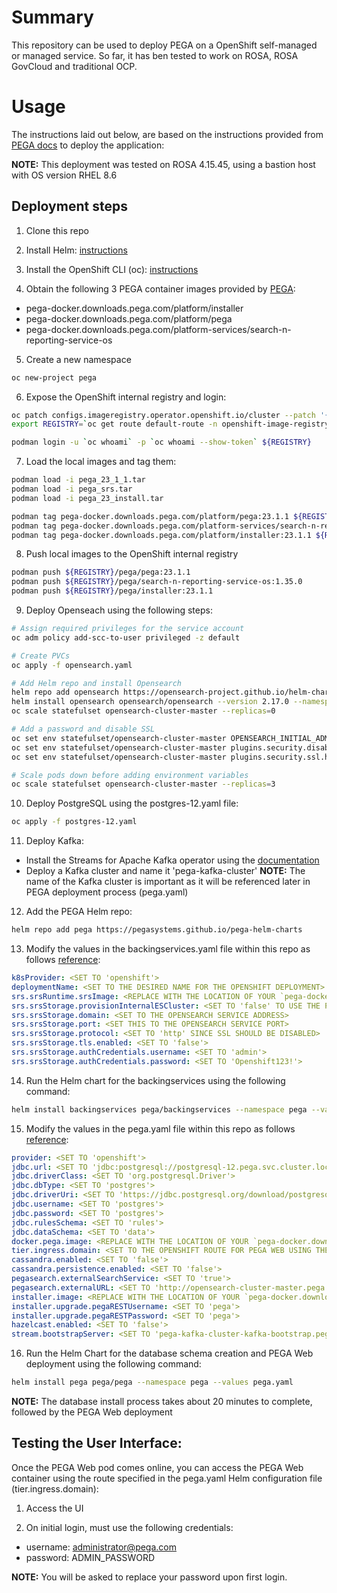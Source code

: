 # Summary

This repository can be used to deploy PEGA on a OpenShift self-managed or managed service. So far, it has ben tested to work on ROSA, ROSA GovCloud and traditional OCP.

# Usage

The instructions laid out below, are based on the instructions provided from [PEGA docs](https://github.com/pegasystems/pega-helm-charts/tree/master/docs) to deploy the application:

**NOTE:** This deployment was tested on ROSA 4.15.45, using a bastion host with OS version RHEL 8.6

## Deployment steps

1. Clone this repo

2. Install Helm: [instructions](https://github.com/pegasystems/pega-helm-charts/blob/master/docs/prepping-local-system-runbook-linux.md#installing-helm)
   
3. Install the OpenShift CLI (oc): [instructions](https://docs.openshift.com/container-platform/4.15/cli_reference/openshift_cli/getting-started-cli.html)

4. Obtain the following 3 PEGA container images provided by [PEGA](https://github.com/pegasystems/pega-helm-charts/blob/master/docs/prepping-local-system-runbook-linux.md#downloading-a-pega-platform-installer-docker-image):

  - pega-docker.downloads.pega.com/platform/installer
  - pega-docker.downloads.pega.com/platform/pega
  - pega-docker.downloads.pega.com/platform-services/search-n-reporting-service-os

5. Create a new namespace
```bash
oc new-project pega
```

6. Expose the OpenShift internal registry and login:
```bash
oc patch configs.imageregistry.operator.openshift.io/cluster --patch '{"spec":{"defaultRoute":true}}' --type=merge
export REGISTRY=`oc get route default-route -n openshift-image-registry --template='{{ .spec.host }}'`

podman login -u `oc whoami` -p `oc whoami --show-token` ${REGISTRY}
```

7. Load the local images and tag them:

```bash
podman load -i pega_23_1_1.tar
podman load -i pega_srs.tar
podman load -i pega_23_install.tar

podman tag pega-docker.downloads.pega.com/platform/pega:23.1.1 ${REGISTRY}/default/pega:23.1.1
podman tag pega-docker.downloads.pega.com/platform-services/search-n-reporting-service-os:1.35.0 ${REGISTRY}/default/search-n-reporting-service-os:1.35.0
podman tag pega-docker.downloads.pega.com/platform/installer:23.1.1 ${REGISTRY}/default/installer:23.1.1
```

8. Push local images to the OpenShift internal registry
```bash
podman push ${REGISTRY}/pega/pega:23.1.1
podman push ${REGISTRY}/pega/search-n-reporting-service-os:1.35.0
podman push ${REGISTRY}/pega/installer:23.1.1
```

9. Deploy Openseach using the following steps:

```bash
# Assign required privileges for the service account
oc adm policy add-scc-to-user privileged -z default
```

```bash
# Create PVCs
oc apply -f opensearch.yaml
```

```bash
# Add Helm repo and install Opensearch
helm repo add opensearch https://opensearch-project.github.io/helm-charts/
helm install opensearch opensearch/opensearch --version 2.17.0 --namespace pega
oc scale statefulset opensearch-cluster-master --replicas=0
```

```bash
# Add a password and disable SSL
oc set env statefulset/opensearch-cluster-master OPENSEARCH_INITIAL_ADMIN_PASSWORD=Openshift123!
oc set env statefulset/opensearch-cluster-master plugins.security.disabled=true
oc set env statefulset/opensearch-cluster-master plugins.security.ssl.http.enabled=false

# Scale pods down before adding environment variables
oc scale statefulset opensearch-cluster-master --replicas=3
```

10. Deploy PostgreSQL using the postgres-12.yaml file:

```bash
oc apply -f postgres-12.yaml
```

11. Deploy Kafka:
  - Install the Streams for Apache Kafka operator using the [documentation](https://docs.redhat.com/en/documentation/red_hat_streams_for_apache_kafka/2.8/html/getting_started_with_streams_for_apache_kafka_on_openshift/proc-deploying-cluster-operator-hub-str#proc-deploying-cluster-operator-hub-str)
  - Deploy a Kafka cluster and name it 'pega-kafka-cluster'
  **NOTE:** The name of the Kafka cluster is important as it will be referenced later in PEGA deployment process (pega.yaml)

12. Add the PEGA Helm repo:

```bash
helm repo add pega https://pegasystems.github.io/pega-helm-charts
```

13. Modify the values in the backingservices.yaml file within this repo as follows [reference](https://github.com/pegasystems/pega-helm-charts/blob/master/docs/Deploying-Pega-on-openshift.md#updating-the-backingservicesyaml-helm-chart-values-for-the-srs-supported-when-installing-or-upgrading-to-pega-infinity-86-and-later):

```yaml
k8sProvider: <SET TO 'openshift'>
deploymentName: <SET TO THE DESIRED NAME FOR THE OPENSHIFT DEPLOYMENT>
srs.srsRuntime.srsImage: <REPLACE WITH THE LOCATION OF YOUR `pega-docker.downloads.pega.com/platform-services/search-n-reporting-service-os` IMAGE PREVIOUSLY LOADED TO THE INTERNAL REGISTRY>
srs.srsStorage.provisionInternalESCluster: <SET TO 'false' TO USE THE PREVIOUSLY DEPLOYED OPENSEARCH CLUSTER>
srs.srsStorage.domain: <SET TO THE OPENSEARCH SERVICE ADDRESS>
srs.srsStorage.port: <SET THIS TO THE OPENSEARCH SERVICE PORT>
srs.srsStorage.protocol: <SET TO 'http' SINCE SSL SHOULD BE DISABLED>
srs.srsStorage.tls.enabled: <SET TO 'false'>
srs.srsStorage.authCredentials.username: <SET TO 'admin'>
srs.srsStorage.authCredentials.password: <SET TO 'Openshift123!'>
```

14. Run the Helm chart for the backingservices using the following command:

```bash
helm install backingservices pega/backingservices --namespace pega --values backingservices.yaml
```

15. Modify the values in the pega.yaml file within this repo as follows [reference](https://github.com/pegasystems/pega-helm-charts/blob/master/docs/Deploying-Pega-on-openshift.md#updating-the-pegayaml-helm-chart-values):

```yaml
provider: <SET TO 'openshift'>
jdbc.url: <SET TO 'jdbc:postgresql://postgresql-12.pega.svc.cluster.local:5432/postgres'>
jdbc.driverClass: <SET TO 'org.postgresql.Driver'>
jdbc.dbType: <SET TO 'postgres'>
jdbc.driverUri: <SET TO 'https://jdbc.postgresql.org/download/postgresql-42.7.5.jar'>
jdbc.username: <SET TO 'postgres'>
jdbc.password: <SET TO 'postgres'>
jdbc.rulesSchema: <SET TO 'rules'> 
jdbc.dataSchema: <SET TO 'data'>
docker.pega.image: <REPLACE WITH THE LOCATION OF YOUR `pega-docker.downloads.pega.com/platform/pega` IMAGE PREVIOUSLY LOADED TO THE INTERNAL REGISTRY>
tier.ingress.domain: <SET TO THE OPENSHIFT ROUTE FOR PEGA WEB USING THE FOLLOWING FORMAT: '<app_name>-<namespace>.apps.<FQDN>'. e.g. 'pega-pega.apps.aromero.z72i.p1.openshiftusgov.com'>
cassandra.enabled: <SET TO 'false'>
cassandra.persistence.enabled: <SET TO 'false'>
pegasearch.externalSearchService: <SET TO 'true'>
pegasearch.externalURL: <SET TO 'http://opensearch-cluster-master.pega.svc.cluster.local:9200' WHICH IS THE SERVICE POINTING TO OPENSEARCH>
installer.image: <REPLACE WITH THE LOCATION OF YOUR `pega-docker.downloads.pega.com/platform/installer` IMAGE PREVIOUSLY LOADED TO THE INTERNAL REGISTRY>
installer.upgrade.pegaRESTUsername: <SET TO 'pega'>
installer.upgrade.pegaRESTPassword: <SET TO 'pega'>
hazelcast.enabled: <SET TO 'false'>
stream.bootstrapServer: <SET TO 'pega-kafka-cluster-kafka-bootstrap.pega.svc.cluster.local:9092' WHICH IS THE SERVICE FOR THE KAFKA BROKERS>
```

16. Run the Helm Chart for the database schema creation and PEGA Web deployment using the following command:

```bash
helm install pega pega/pega --namespace pega --values pega.yaml
```
**NOTE:** The database install process takes about 20 minutes to complete, followed by the PEGA Web deployment

## Testing the User Interface:
Once the PEGA Web pod comes online, you can access the PEGA Web container using the route specified in the pega.yaml Helm configuration file (tier.ingress.domain):

1. Access the UI

2. On initial login, must use the following credentials:
  - username: administrator@pega.com
  - password: ADMIN_PASSWORD

**NOTE:** You will be asked to replace your password upon first login.

